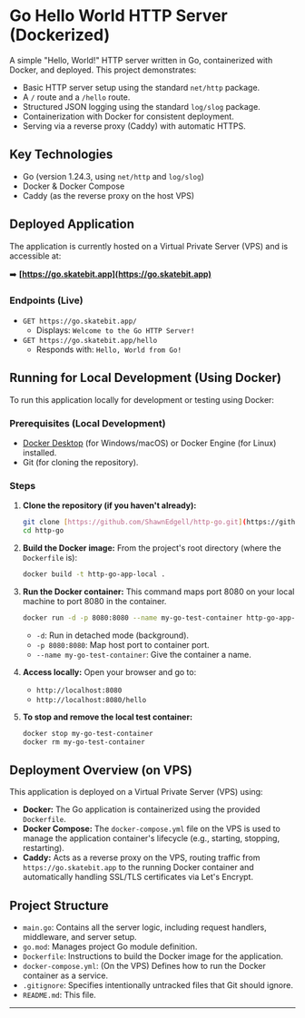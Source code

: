 # Go Hello World HTTP Server (Dockerized)

A simple "Hello, World!" HTTP server written in Go, containerized with Docker, and deployed. This project demonstrates:

- Basic HTTP server setup using the standard `net/http` package.
- A `/` route and a `/hello` route.
- Structured JSON logging using the standard `log/slog` package.
- Containerization with Docker for consistent deployment.
- Serving via a reverse proxy (Caddy) with automatic HTTPS.

## Key Technologies

- Go (version 1.24.3, using `net/http` and `log/slog`)
- Docker & Docker Compose
- Caddy (as the reverse proxy on the host VPS)

## Deployed Application

The application is currently hosted on a Virtual Private Server (VPS) and is accessible at:

➡️ **[https://go.skatebit.app](https://go.skatebit.app)**

### Endpoints (Live)

- `GET https://go.skatebit.app/`
  - Displays: `Welcome to the Go HTTP Server!`
- `GET https://go.skatebit.app/hello`
  - Responds with: `Hello, World from Go!`

## Running for Local Development (Using Docker)

To run this application locally for development or testing using Docker:

### Prerequisites (Local Development)

- [Docker Desktop](https://www.docker.com/products/docker-desktop/) (for Windows/macOS) or Docker Engine (for Linux) installed.
- Git (for cloning the repository).

### Steps

1.  **Clone the repository (if you haven't already):**

    ```bash
    git clone [https://github.com/ShawnEdgell/http-go.git](https://github.com/ShawnEdgell/http-go.git) # Replace with your actual repo URL
    cd http-go
    ```

2.  **Build the Docker image:**
    From the project's root directory (where the `Dockerfile` is):

    ```bash
    docker build -t http-go-app-local .
    ```

3.  **Run the Docker container:**
    This command maps port 8080 on your local machine to port 8080 in the container.

    ```bash
    docker run -d -p 8080:8080 --name my-go-test-container http-go-app-local
    ```

    - `-d`: Run in detached mode (background).
    - `-p 8080:8080`: Map host port to container port.
    - `--name my-go-test-container`: Give the container a name.

4.  **Access locally:**
    Open your browser and go to:

    - `http://localhost:8080`
    - `http://localhost:8080/hello`

5.  **To stop and remove the local test container:**
    ```bash
    docker stop my-go-test-container
    docker rm my-go-test-container
    ```

## Deployment Overview (on VPS)

This application is deployed on a Virtual Private Server (VPS) using:

- **Docker:** The Go application is containerized using the provided `Dockerfile`.
- **Docker Compose:** The `docker-compose.yml` file on the VPS is used to manage the application container's lifecycle (e.g., starting, stopping, restarting).
- **Caddy:** Acts as a reverse proxy on the VPS, routing traffic from `https://go.skatebit.app` to the running Docker container and automatically handling SSL/TLS certificates via Let's Encrypt.

## Project Structure

- `main.go`: Contains all the server logic, including request handlers, middleware, and server setup.
- `go.mod`: Manages project Go module definition.
- `Dockerfile`: Instructions to build the Docker image for the application.
- `docker-compose.yml`: (On the VPS) Defines how to run the Docker container as a service.
- `.gitignore`: Specifies intentionally untracked files that Git should ignore.
- `README.md`: This file.

---

